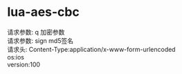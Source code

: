 # lua-aes-cbc

请求参数: q 加密参数   
请求参数: sign md5签名  
请求头: Content-Type:application/x-www-form-urlencoded  
       os:ios  
       version:100   
